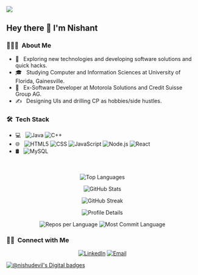 ![](https://visitor-badge.laobi.icu/badge?page_id=nishudevil.nishudevil)
<h2> Hey there 👋 I'm Nishant</h2>

<h3> 👨🏻‍💻 &nbsp;About Me </h3>

- 🤔 &nbsp; Exploring new technologies and developing software solutions and quick hacks.
- 🎓 &nbsp; Studying Computer and Information Sciences at University of Florida, Gainesville.
- 💼 &nbsp; Ex-Software Developer at Motorola Solutions and Credit Suisse Group AG.
- ✍️ &nbsp; Designing UIs and drilling CP as hobbies/side hustles.

<h3> 🛠 &nbsp;Tech Stack</h3>

- 💻 &nbsp;
  ![Java](https://img.shields.io/badge/-Java-333333?style=flat&logo=Java&logoColor=007396)
  ![C++](https://img.shields.io/badge/-C++-333333?style=flat&logo=C%2B%2B&logoColor=00599C)
- 🌐 &nbsp;
  ![HTML5](https://img.shields.io/badge/-HTML5-333333?style=flat&logo=HTML5)
  ![CSS](https://img.shields.io/badge/-CSS-333333?style=flat&logo=CSS3&logoColor=1572B6)
  ![JavaScript](https://img.shields.io/badge/-JavaScript-333333?style=flat&logo=javascript)
  ![Node.js](https://img.shields.io/badge/-Node.js-333333?style=flat&logo=node.js)
  ![React](https://img.shields.io/badge/-React-333333?style=flat&logo=react)
- 🛢 &nbsp;
  ![MySQL](https://img.shields.io/badge/-MySQL-333333?style=flat&logo=mysql)
<br/>


<p align="center">
  <img src="https://github-readme-stats.vercel.app/api/top-langs/?username=nroutray&layout=compact&theme=dark" alt="Top Languages" />
</p>

<p align="center">
  <img src="https://github-readme-stats.vercel.app/api?username=nroutray&show_icons=true&theme=dark" alt="GitHub Stats" />
</p>

<p align="center">
  <img src="https://github-readme-streak-stats.herokuapp.com/?user=nroutray&theme=dark" alt="GitHub Streak" />
</p>

<p align="center">
  <img src="https://github-profile-summary-cards.vercel.app/api/cards/profile-details?username=nroutray&theme=default" alt="Profile Details" />
</p>


<p align="center">
  <img src="https://github-profile-summary-cards.vercel.app/api/cards/repos-per-language?username=nroutray&theme=default" alt="Repos per Language" />
  <img src="https://github-profile-summary-cards.vercel.app/api/cards/most-commit-language?username=nroutray&theme=default" alt="Most Commit Language" />
</p>




<h3> 🤝🏻 &nbsp;Connect with Me </h3>

<p align="center">
<a href="https://www.linkedin.com/in/nishant-routray-081222111/"><img alt="LinkedIn" src="https://img.shields.io/badge/LinkedIn-Nishant%20Routray-blue?style=flat-square&logo=linkedin"></a>
<a href="mailto:nishant.routray@gmail.com"><img alt="Email" src="https://img.shields.io/badge/Email-nishant.routray@gmail.com-blue?style=flat-square&logo=gmail"></a>

[![@nishudevil's Digital badges](https://holopin.me/nishudevil)](https://holopin.io/@nishudevil)  
</p>


